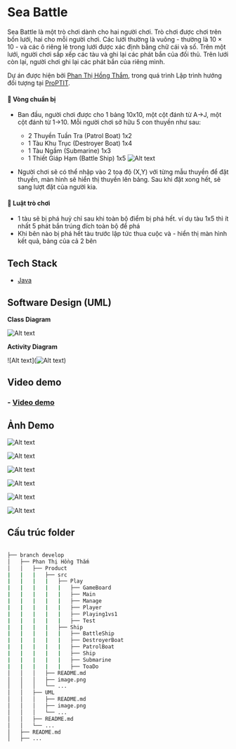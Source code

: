 # Sea Battle

Sea Battle là một trò chơi dành cho hai người chơi. Trò chơi được chơi trên bốn lưới, hai cho mỗi người chơi. Các lưới thường là vuông - thường là 10 × 10 - và các ô riêng lẻ trong lưới được xác định bằng chữ cái và số. Trên một lưới, người chơi sắp xếp các tàu và ghi lại các phát bắn của đối thủ. Trên lưới còn lại, người chơi ghi lại các phát bắn của riêng mình.

Dự án được hiện bởi [Phan Thị Hồng Thắm](https://github.com/thm1911), trong quá trình Lập trình hướng đối tượng tại [ProPTIT](https://proptit.com/).

#### 📝 Vòng chuẩn bị
- Ban đầu, người chơi được cho 1 bảng 10x10, một cột đánh từ A->J, một cột đánh từ 1->10. Mỗi người chơi sở hữu 5 con thuyền như sau:
    - 2 Thuyền Tuần Tra (Patrol Boat) 1x2
    - 1 Tàu Khu Trục (Destroyer Boat) 1x4
    - 1 Tàu Ngầm (Submarine) 1x3
    - 1 Thiết Giáp Hạm (Battle Ship) 1x5
![Alt text](image.png)

- Người chơi sẽ có thể nhập vào 2 toạ độ (X,Y) với từng mẫu thuyền để đặt thuyền, màn hình sẽ hiển thị thuyền lên bảng. Sau khi đặt xong hết, sẽ sang lượt đặt của người kia.

#### 📝 Luật trò chơi
- 1 tàu sẽ bị phá huỷ chỉ sau khi toàn bộ điểm bị phá hết. ví dụ tàu 1x5 thì ít nhất 5 phát bắn trúng đích toàn bộ để phá
- Khi bên nào bị phá hết tàu trước lập tức thua cuộc và - hiển thị màn hình kết quả, bảng của cả 2 bên

## Tech Stack
- [Java](https://www.java.com/en/)
## Software Design (UML)
**Class Diagram**

![Alt text](<Class Diagram.png>)

**Activity Diagram**

![Alt text](![Alt text](ActivityDiagram-1.jpg))

## Video demo

### - [Video demo](https://youtu.be/xyxJ8Omr1dY?si=E3tFDyho1N5-JHhC)

## Ảnh Demo

![Alt text](image-1.png)

![Alt text](image-2.png)

![Alt text](image-3.png)

![Alt text](image-4.png)

![Alt text](image-5.png)

![Alt text](image-6.png)

## Cấu trúc folder

```bash

├── branch develop
│   ├── Phan Thị Hồng Thắm
│   │   ├── Product
|   |   |   ├── src
|   |   |   |   ├── Play
|   |   |   |   |   ├── GameBoard
|   |   |   |   |   ├── Main
|   |   |   |   |   ├── Manage
|   |   |   |   |   ├── Player
|   |   |   |   |   ├── Playing1vs1
|   |   |   |   |   ├── Test
|   |   |   |   ├── Ship
|   |   |   |   |   ├── BattleShip
|   |   |   |   |   ├── DestroyerBoat
|   |   |   |   |   ├── PatrolBoat
|   |   |   |   |   ├── Ship
|   |   |   |   |   ├── Submarine
|   |   |   |   |   ├── ToaDo
│   │   │   ├── README.md
│   │   │   ├── image.png
│   │   │   └── ...
│   │   ├── UML
│   │   │   ├── README.md
│   │   │   ├── image.png
│   │   │   └── ...
│   │   ├── README.md
│   │   └── ...
│   ├── README.md
│   ├── ...
```

